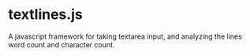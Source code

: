 # textlines.js
A javascript framework for taking textarea input, and analyzing the lines word count and character count.
